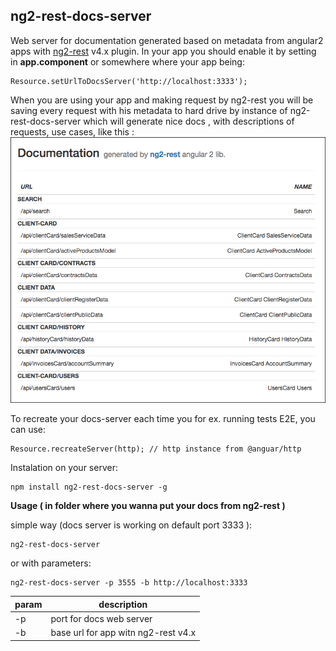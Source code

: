 ## ng2-rest-docs-server ##

Web server for documentation generated based on metadata
from angular2 apps with [ng2-rest](https://github.com/darekf77/ng2-rest)  v4.x plugin.
In your app you should enable it by setting in **app.component** or 
somewhere where your app being:

    Resource.setUrlToDocsServer('http://localhost:3333');

When you are using your app and making request by ng2-rest you will be
saving every request with his metadata to hard drive by instance of ng2-rest-docs-server
which will generate nice docs , with descriptions of requests, use cases, like this :
![enter image description here](screen.png)

To recreate your docs-server each time you for ex. running tests E2E,
 you can use: 
 

    Resource.recreateServer(http); // http instance from @anguar/http

Instalation on your server:

    npm install ng2-rest-docs-server -g

**Usage ( in folder where you wanna put your docs from ng2-rest )**


simple way  (docs server is working on default port 3333 ):

    ng2-rest-docs-server 
or with parameters:

    ng2-rest-docs-server -p 3555 -b http://localhost:3333


| param | description |
| --- | --- |
| -p | port for docs web server |
| -b| base url for app witn ng2-rest v4.x |

